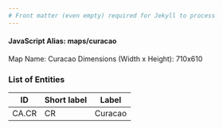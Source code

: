 ```yaml
---
# Front matter (even empty) required for Jekyll to process
---
```


#### JavaScript Alias: maps/curacao

Map Name: Curacao
Dimensions (Width x Height): 710x610





### List of Entities

ID | Short label | Label
---|---|---|
CA.CR|CR|Curacao

